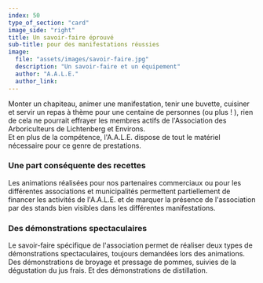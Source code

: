 ```yaml
---
index: 50
type_of_section: "card"
image_side: "right"
title: Un savoir-faire éprouvé
sub-title: pour des manifestations réussies
image:
  file: "assets/images/savoir-faire.jpg"
  description: "Un savoir-faire et un équipement"
  author: "A.A.L.E."
  author_link: 
---
```

Monter un chapiteau, animer une manifestation, tenir une buvette, cuisiner et servir un repas à thème pour une centaine de personnes (ou plus ! ), rien de cela ne pourrait effrayer les membres actifs de l'Association des Arboriculteurs de Lichtenberg et Environs.  
Et en plus de la compétence, l'A.A.L.E. dispose de tout le matériel nécessaire pour ce genre de prestations.

### Une part conséquente des recettes
Les animations réalisées pour nos partenaires commerciaux ou pour les différentes associations et municipalités permettent partiellement de financer les activités de l'A.A.L.E. et de marquer la présence de l'association par des stands bien visibles dans les différentes manifestations.

### Des démonstrations spectaculaires
Le savoir-faire spécifique de l'association permet de réaliser deux types de démonstrations spectaculaires, toujours demandées lors des animations. Des démonstrations de broyage et pressage de pommes, suivies de la dégustation du jus frais. Et des démonstrations de distillation.
